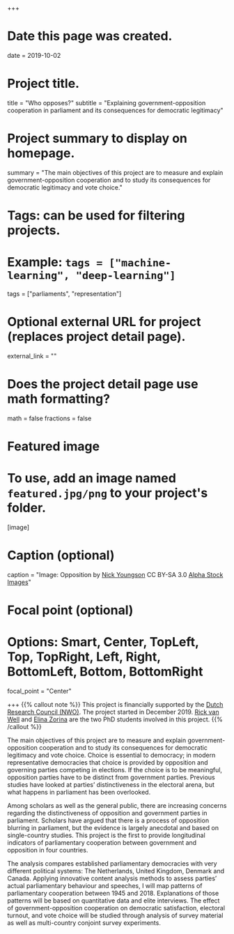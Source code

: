 +++
# Date this page was created.
date = 2019-10-02

# Project title.
title = "Who opposes?"
subtitle = "Explaining government-opposition cooperation in parliament and its consequences for democratic legitimacy"

# Project summary to display on homepage.
summary = "The main objectives of this project are to measure and explain government-opposition cooperation and to study its consequences for democratic legitimacy and vote choice."

# Tags: can be used for filtering projects.
# Example: `tags = ["machine-learning", "deep-learning"]`
tags = ["parliaments", "representation"]

# Optional external URL for project (replaces project detail page).
external_link = ""

# Does the project detail page use math formatting?
math = false
fractions = false

# Featured image
# To use, add an image named `featured.jpg/png` to your project's folder. 
[image]
  # Caption (optional)
  caption = "Image: Opposition by [Nick Youngson](http://www.nyphotographic.com/ ) CC BY-SA 3.0 [Alpha Stock Images](http://alphastockimages.com/ )"
  
  # Focal point (optional)
  # Options: Smart, Center, TopLeft, Top, TopRight, Left, Right, BottomLeft, Bottom, BottomRight
  focal_point = "Center"

  
+++
{{% callout note %}}
This project is financially supported by the [Dutch Research Council (NWO)](https://www.nwo.nl/en/research-and-results/programmes/nwo/talent-scheme/vidi-awards-2018.html). The project started in December 2019. [Rick van Well](https://www.universiteitleiden.nl/en/staffmembers/rick-van-well) and [Elina Zorina](https://www.universiteitleiden.nl/en/staffmembers/elina-zorina) are the two PhD students involved in this project. 
{{% /callout %}}

The main objectives of this project are to measure and explain government-opposition cooperation and to study its consequences for democratic legitimacy and vote choice. Choice is essential to democracy; in modern representative democracies that choice is provided by opposition and governing parties competing in elections. If the choice is to be meaningful, opposition parties have to be distinct from government parties. Previous studies have looked at parties’ distinctiveness in the electoral arena, but what happens in parliament has been overlooked.

Among scholars as well as the general public, there are increasing concerns regarding the distinctiveness of opposition and government parties in parliament. Scholars have argued that there is a process of opposition blurring in parliament, but the evidence is largely anecdotal and based on single-country studies. This project is the first to provide longitudinal indicators of parliamentary cooperation between government and opposition in four countries. 

The analysis compares established parliamentary democracies with very different political systems: The Netherlands, United Kingdom, Denmark and Canada. Applying innovative content analysis methods to assess parties’ actual parliamentary behaviour and speeches, I will map patterns of parliamentary cooperation between 1945 and 2018. Explanations of those patterns will be based on quantitative data and elite interviews. The effect of government-opposition cooperation on democratic satisfaction, electoral turnout, and vote choice will be studied through analysis of survey material as well as multi-country conjoint survey experiments. 



